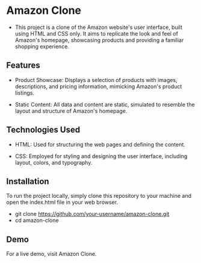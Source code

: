 # Amazon Clone
  - This project is a clone of the Amazon website's user interface, built using HTML and CSS only. It aims to replicate the look and feel of Amazon's homepage, showcasing products and providing a familiar shopping experience.

## Features
  - Product Showcase: Displays a selection of products with images, descriptions, and pricing information, mimicking Amazon's product listings.

  - Static Content: All data and content are static, simulated to resemble the layout and structure of Amazon's homepage.

## Technologies Used
  - HTML: Used for structuring the web pages and defining the content.

  - CSS: Employed for styling and designing the user interface, including layout, colors, and typography.

## Installation
To run the project locally, simply clone this repository to your machine and open the index.html file in your web browser.
   - git clone https://github.com/your-username/amazon-clone.git
   - cd amazon-clone
## Demo
For a live demo, visit Amazon Clone.
